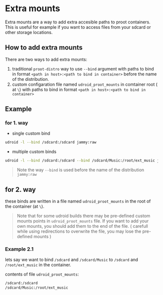 # Extra mounts

Extra mounts are a way to add extra accesible paths to proot containers. This is useful for example if you want to access files from your sdcard or other storage locations.

## How to add extra mounts

There are two ways to add extra mounts:

1. traditional `proot-distro` way to use `--bind` argument with paths to bind in format `<path in host>:<path to bind in container>` before the name of the distribution.
2. custom configaration file named `udroid_proot_mounts` in comtainer root ( at `\`) with paths to bind in format `<path in host>:<path to bind in container>`

## Example

### for 1. way

- single custom bind

```bash
udroid -l --bind /sdcard:/sdcard jammy:raw
```

- multiple custom binds

```bash
udroid -l --bind /sdcard:/sdcard --bind /sdcard/Music:/root/ext_music jammy:raw
```

> Note the way `--bind` is used before the name of the distribution `jammy:raw`
>

## for 2. way

these binds are written in a file named `udroid_proot_mounts` in the root of the container (at `\`).

> Note that for some udroid builds there may be pre-defined custom mounts points in `udroid_proot_mounts` file. If you want to add your own mounts, you should add them to the end of the file. ( carefull while using redirections to overwrite the file, you may lose the pre-defined mounts )

### Example 2.1

lets say we want to bind `/sdcard` and `/sdcard/Music` to `/sdcard` and `/root/ext_music` in the container.

contents of file `udroid_proot_mounts`:

```bash
/sdcard:/sdcard
/sdcard/Music:/root/ext_music
```
